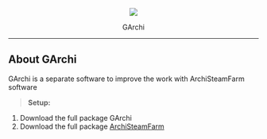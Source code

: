 <p align="center"><img src="https://i.ibb.co/cC6XtBg/111111111111k-KQMt-KDb-ZV3n-Ksssa-YS1pioa5-L.png"></p>
<p align="center">GArchi</p>

----------


About GArchi
-------------

GArchi is a separate software to improve the work with ArchiSteamFarm software

> **Setup:**

1. Download the full package GArchi
2. Download the full package [ArchiSteamFarm](https://github.com/JustArchiNET/ArchiSteamFarm/releases)
